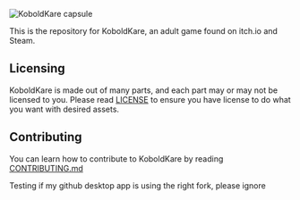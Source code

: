 ![KoboldKare capsule](capsule_lg.png)

This is the repository for KoboldKare, an adult game found on itch.io and Steam.

## Licensing

KoboldKare is made out of many parts, and each part may or may not be licensed to you.
Please read [LICENSE](LICENSE) to ensure you have license to do what you want with desired assets.

## Contributing

You can learn how to contribute to KoboldKare by reading [CONTRIBUTING.md](CONTRIBUTING.md)

Testing if my github desktop app is using the right fork, please ignore
